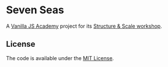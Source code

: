 # Seven Seas

A [Vanilla JS Academy](https://vanillajsacademy.com/) project for its [Structure & Scale workshop](https://vanillajsacademy.com/advanced/).


## License

The code is available under the [MIT License](LICENSE.md).

